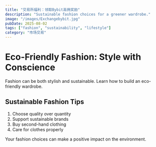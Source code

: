 ```yaml
---
title: "交易所福利：领取Bybit高佣奖励"
description: "Sustainable fashion choices for a greener wardrobe."
image: "/images/Exchangebybit.jpg"
pubDate: 2025-08-02
tags: ["fashion", "sustainability", "lifestyle"]
category: "市场交易"
---
```


# Eco-Friendly Fashion: Style with Conscience

Fashion can be both stylish and sustainable. Learn how to build an eco-friendly wardrobe.

## Sustainable Fashion Tips

1. Choose quality over quantity
2. Support sustainable brands
3. Buy second-hand clothing
4. Care for clothes properly

Your fashion choices can make a positive impact on the environment.